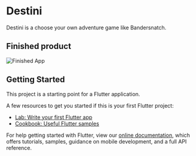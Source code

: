 # Destini

Destini is a choose your own adventure game like Bandersnatch.

## Finished product

![Finished App](https://github.com/londonappbrewery/Images/blob/master/Destini.gif)

## Getting Started

This project is a starting point for a Flutter application.

A few resources to get you started if this is your first Flutter project:

- [Lab: Write your first Flutter app](https://flutter.dev/docs/get-started/codelab)
- [Cookbook: Useful Flutter samples](https://flutter.dev/docs/cookbook)

For help getting started with Flutter, view our
[online documentation](https://flutter.dev/docs), which offers tutorials,
samples, guidance on mobile development, and a full API reference.
